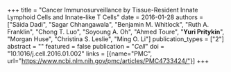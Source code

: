 +++
title = "Cancer Immunosurveillance by Tissue-Resident Innate Lymphoid Cells and Innate-like T Cells"
date = 2016-01-28
authors = ["Säida Dadi", "Sagar Chhangawala", "Benjamin M. Whitlock", "Ruth A. Franklin", "Chong T. Luo", "Soyoung A. Oh", "Ahmed Toure", "**Yuri Pritykin**", "Morgan Huse", "Christina S. Leslie", "Ming O. Li"]
publication_types = ["2"]
abstract = ""
featured = false
publication = "*Cell*"
doi = "10.1016/j.cell.2016.01.002"
links = [{name="PMC", url="https://www.ncbi.nlm.nih.gov/pmc/articles/PMC4733424/"}]
+++

